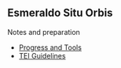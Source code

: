 ## Esmeraldo Situ Orbis
Notes and preparation

- [Progress and Tools](01%20ESO%20progress%20and%20tools.md)
- [TEI Guidelines](02%20ESO%20TEI%20Guidelines)
